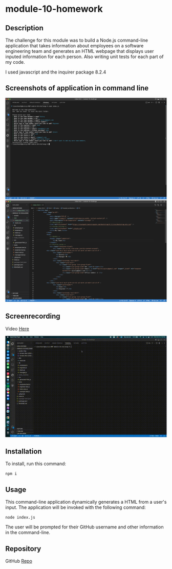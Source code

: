# module-10-homework

## Description
The challenge for this module was to build a Node.js command-line application that takes information about employees on a software engineering 
team and generates an HTML webpage that displays user inputed information for each person. Also writing unit tests for each part of my code.

I used javascript and the inquirer package 8.2.4

## Screenshots of application in command line

![Screenshot of application in command line](./assets/img/Screen%20Shot%202022-10-01%20at%2011.05.48%20PM.png)
![Screenshot of application in command line](./assets/img/Screen%20Shot%202022-10-01%20at%2011.07.13%20PM.png)
## Screenrecording
Video [Here](https://www.youtube.com/watch?v=Sd118D_O3Gw&ab_channel=QuincyClaytor)

![screenrecording](./assets/img/module-10-screen-recording2gif.gif)

## Installation
To install, run this command:
```
npm i
```
## Usage
This command-line application dynamically generates a HTML from a user's input. The application will be invoked with the following command:
```
node index.js
```
The user will be prompted for their GitHub username and other information in the command-line.

## Repository
GitHub [Repo](https://github.com/qclaytor30/module-10-homework)